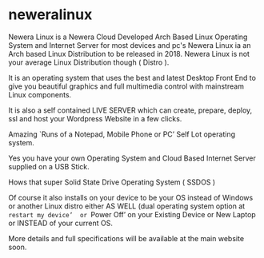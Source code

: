 # neweralinux
Newera Linux is a Newera Cloud Developed Arch Based Linux Operating System and Internet Server for most devices and pc's
Newera Linux ia an Arch based Linux Distribution to be released in 2018.
Newera Linux is not your average Linux Distribution though ( Distro ).

It is an operating system that uses the best and latest Desktop Front End to give you beautiful graphics and full multimedia control with mainstream Linux  components.

It is also a self contained LIVE SERVER which can create, prepare, deploy, ssl and host your Wordpress Website in a few clicks.

Amazing `Runs of a Notepad, Mobile Phone or PC’ Self Lot operating system.

Yes you have your own Operating System and Cloud Based Internet Server supplied on a USB Stick.

Hows that super Solid State Drive Operating System ( SSDOS )

Of course it also installs on your device to be your OS instead of Windows or another Linux distro either AS WELL (dual operating system option at `restart my device’  or `Power Off’ on your Existing Device or New Laptop or INSTEAD of your current OS.

More details and full specifications will be available at the main website soon.
